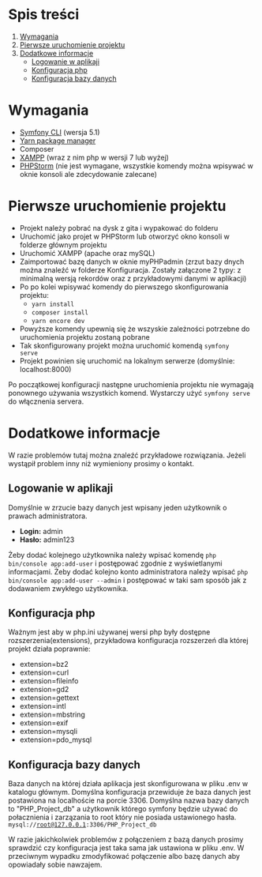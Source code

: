 # Spis treści
1. [Wymagania](#wymagania)
2. [Pierwsze uruchomienie projektu](#pierwsze-uruchomienie-projektu)
3. [Dodatkowe informacje](#dodatkowe-informacje)
    * [Logowanie w aplikaji](#logowanie-w-aplikaji)
    * [Konfiguracja php](#konfiguracja-php)
    * [Konfiguracja bazy danych](#konfiguracja-bazy-danych)

# Wymagania
- [Symfony CLI](https://symfony.com/download) (wersja 5.1)
- [Yarn package manager](https://classic.yarnpkg.com/en/docs/install/#windows-stable)
- Composer
- [XAMPP](https://www.apachefriends.org/pl/index.html) (wraz z nim php w wersji 7 lub wyżej)
- [PHPStorm](https://www.jetbrains.com/phpstorm/) (nie jest wymagane, wszystkie komendy można wpisywać w oknie konsoli ale zdecydowanie zalecane)

# Pierwsze uruchomienie projektu
- Projekt należy pobrać na dysk z gita i wypakować do folderu
- Uruchomić jako projet w PHPStorm lub otworzyć okno konsoli w folderze głównym projektu
- Uruchomić XAMPP (apache oraz mySQL)
- Zaimportować bazę danych w oknie myPHPadmin (zrzut bazy dnych można znaleźć w folderze Konfiguracja. Zostały załączone 2 typy: z minimalną wersją rekordów oraz z przykładowymi danymi w aplikacji)
- Po po kolei wpisywać komendy do pierwszego skonfigurowania projektu:
    + <code>yarn install</code>
    + <code>composer install</code>
    + <code>yarn encore dev</code>
- Powyższe komendy upewnią się że wszyskie zależności potrzebne do uruchomienia projektu zostaną pobrane
- Tak skonfigurowany projekt można uruchomić komendą <code>symfony serve</code>
- Projekt powinien się uruchomić na lokalnym serwerze (domyślnie: localhost:8000)

Po początkowej konfiguracji następne uruchomienia projektu nie wymagają ponownego używania wszystkich komend. Wystarczy użyć <code>symfony serve</code> do włącznenia servera.


# Dodatkowe informacje
W razie problemów tutaj można znaleźć przykładowe rozwiązania. Jeżeli wystąpił problem inny niż wymieniony prosimy o kontakt.

## Logowanie w aplikaji
Domyślnie w zrzucie bazy danych jest wpisany jeden użytkownik o prawach administratora.
* <b>Login:</b> admin
* <b>Hasło:</b> admin123

Żeby dodać kolejnego użytkownika należy wpisać komendę <code>php bin/console app:add-user</code> i postępować zgodnie z wyświetlanymi informacjami.
Żeby dodać kolejno konto administratora należy wpisać <code>php bin/console app:add-user --admin</code> i postępować w taki sam sposób jak z dodawaniem zwykłego użytkownika.
## Konfiguracja php
Ważnym jest aby w php.ini używanej wersi php były dostępne rozszerzenia(extensions), przykładowa konfiguracja rozszerzeń dla której projekt działa poprawnie:
- extension=bz2
- extension=curl
- extension=fileinfo
- extension=gd2
- extension=gettext
- extension=intl
- extension=mbstring
- extension=exif
- extension=mysqli
- extension=pdo_mysql

## Konfiguracja bazy danych
Baza danych na której działa aplikacja jest skonfigurowana w pliku .env w katalogu głównym.
Domyślna konfiguracja przewiduje że baza danych jest postawiona na localhoście na porcie 3306.
Domyślna nazwa bazy danych to "PHP_Project_db" a użytkownik którego symfony będzie używać do połacznienia i zarzązania to root który nie posiada ustawionego hasła.
<code>mysql://root@127.0.0.1:3306/PHP_Project_db</code>

W razie jakichkolwiek problemów z połączeniem z bazą danych prosimy sprawdzić czy konfiguracja jest taka sama jak ustawiona w pliku .env.
W przeciwnym wypadku zmodyfikować połączenie albo bazę danych aby opowiadały sobie nawzajem.

